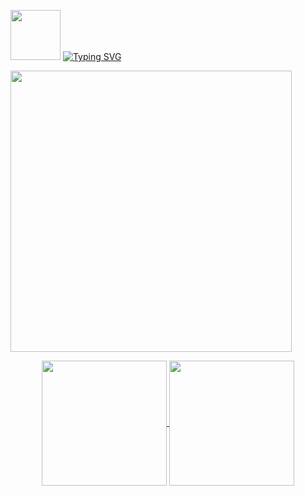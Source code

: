 <!--
<h1><img src="https://emojis.slackmojis.com/emojis/images/1531849430/4246/blob-sunglasses.gif?1531849430" width="30"/> Hey! Nice to see you.</h1>
-->


<p align="left">
  <!-- Typing SVG by DenverCoder1 - https://github.com/DenverCoder1/readme-typing-svg -->
  <a><img src="https://emojis.slackmojis.com/emojis/images/1531849430/4246/blob-sunglasses.gif?1531849430" width="80"/></a>
  <a href="https://git.io/typing-svg">
    <img src="https://readme-typing-svg.demolab.com?font=consolas&size=40&duration=1000&pause=1000&color=2D9CCD&center=true&width=435&height=60&lines=Hey%EF%BC%81;Nice+to+see+you%EF%BC%81" alt="Typing SVG" />
  </a>
</p>

<p align="left">
  <img src="https://cdn.pixabay.com/photo/2016/12/03/22/30/tiger-1880782_1280.png" width="450" class="centered">
</p>
<p align="center">
  <a href="https://github.com/anuraghazra/github-readme-stats">
    <img height=200 align="center" src="https://github-readme-stats.vercel.app/api?username=BennyZhang-Codes" />
  </a>
  <a href="https://github.com/anuraghazra/convoychat">
    <img height=200 align="center" src="https://github-readme-stats.vercel.app/api/top-langs?username=BennyZhang-Codes&layout=compact&langs_count=8&card_width=320" />
  </a>
</p>




<!--

![Top Langs](https://github-readme-stats.vercel.app/api/top-langs/?username=BennyZhang-Codes&layout=compact&theme=transparent)

[![BennyZhang-Codes GitHub stats](https://github-readme-stats.vercel.app/api?username=BennyZhang-Codes)](https://github.com/BennyZhang-Codes/BennyZhang-Codes)

**BennyZhang-Codes/BennyZhang-Codes** is a ✨ _special_ ✨ repository because its `README.md` (this file) appears on your GitHub profile.

Here are some ideas to get you started:

- 🔭 I’m currently working on ...
- 🌱 I’m currently learning ...
- 👯 I’m looking to collaborate on ...
- 🤔 I’m looking for help with ...
- 💬 Ask me about ...
- 📫 How to reach me: ...
- 😄 Pronouns: ...
- ⚡ Fun fact: ...
-->

